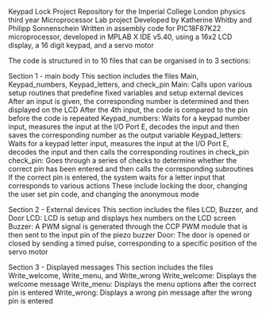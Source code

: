Keypad Lock Project
Repository for the Imperial College London physics third year Microprocessor Lab project
Developed by Katherine Whitby and Philipp Sonnenschein
Written in assembly code for PIC18F87K22 microprocessor, developed in MPLAB X IDE v5.40, using a 16x2 LCD display, a 16 digit keypad, and a servo motor

The code is structured in to 10 files that can be organised in to 3 sections:

Section 1 - main body
This section includes the files Main, Keypad_numbers, Keypad_letters, and check_pin
Main:           Calls upon various setup routines that predefine fixed variables and setup external devices
                After an input is given, the corresponding number is determined and then displayed on the LCD
                After the 4th input, the code is compared to the pin before the code is repeated
Keypad_numbers: Waits for a keypad number input, measures the input at the I/O Port E, decodes the input and then saves the corresponding number as the output variable
Keypad_letters: Waits for a keypad letter input, measures the input at the I/O Port E, decodes the input and then calls the corresponding routines in check_pin
check_pin:      Goes through a series of checks to determine whether the correct pin has been entered and then calls the corresponding subroutines
                If the correct pin is entered, the system waits for a letter input that corresponds to various actions
                These include locking the door, changing the user set pin code, and changing the anonymous mode
                
Section 2 - External devices
This section includes the files LCD, Buzzer, and Door
LCD:            LCD is setup and displays hex numbers on the LCD screen
Buzzer:         A PWM signal is generated through the CCP PWM module that is then sent to the input pin of the piezo buzzer
Door:           The door is opened or closed by sending a timed pulse, corresponding to a specific position of the servo motor

Section 3 - Displayed messages
This section includes the files Write_welcome, Write_menu, and Write_wrong
Write_welcome:  Displays the welcome message
Write_menu:     Displays the menu options after the correct pin is entered
Write_wrong:    Displays a wrong pin message after the wrong pin is entered